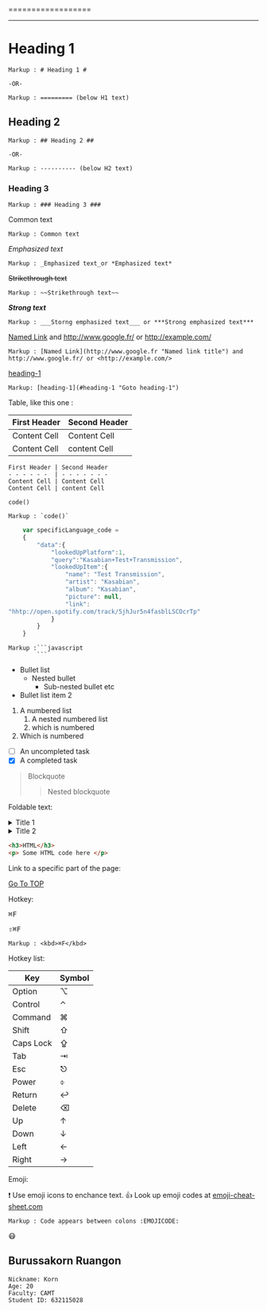 ==================


-------
# Heading 1 #

    Markup : # Heading 1 #

    -OR-

    Markup : ========= (below H1 text)

## Heading 2 ##

    Markup : ## Heading 2 ##

    -OR-

    Markup : ---------- (below H2 text)

### Heading 3 ###

    Markup : ### Heading 3 ###

Common text

    Markup : Common text

_Emphasized text_

    Markup : _Emphasized text_or *Emphasized text*

~~Strikethrough text~~

    Markup : ~~Strikethrough text~~

___Strong text___

    Markup : ___Storng emphasized text___ or ***Strong emphasized text***

[Named Link](http://www.google.fr/ "Named link title") and http://www.google.fr/ or <http://example.com/>

    Markup : [Named Link](http://www.google.fr "Named link title") and http://www.google.fr/ or <http://example.com/>

[heading-1](#heading-1 "goto heading-1")

    Markup: [heading-1](#heading-1 "Goto heading-1")

Table, like this one :

First Header | Second Header
------------ | ------------
Content Cell | Content Cell
Content Cell | content Cell

```
First Header | Second Header
- - - - - -  | - - - - - - - 
Content Cell | Content Cell
Content Cell | content Cell
```


`code()`

    Markup : `code()`

```javascript
    var specificLanguage_code =
    {
        "data":{
            "lookedUpPlatform":1,
            "query":"Kasabian+Test+Transmission",
            "lookedUpItem":{
                "name": "Test Transmission",
                "artist": "Kasabian",
                "album": "Kasabian",
                "picture": null,
                "link":
"hhtp://open.spotify.com/track/5jhJur5n4fasblLSCOcrTp"
            }
        }
    }
```

    Markup :```javascript
            ```

* Bullet list
    * Nested bullet
        * Sub-nested bullet etc
* Bullet list item 2
1. A numbered list
    1. A nested numbered list
    2. which is numbered
2. Which is numbered


-[ ] An uncompleted task
-[x] A completed task

> Blockquote
>> Nested blockquote


Foldable text:

<details>
    <summary>Title 1</summary>
    <p>Content 1 Content 1 Content 1 Content 1 Content 1</p>
</details>
<details>
    <summary>Title 2</summary>
    <p>Content 2 Content 2 Content 2 Content 2 Content 2</p>
</details>

```html
<h3>HTML</h3>
<p> Some HTML code here </p>
```


Link to a specific part of the page:

[Go To TOP](#TOP)

Hotkey:

<kbd>⌘F</kbd>

<kbd>⇧⌘F</kbd>

    Markup : <kbd>⌘F</kbd>

Hotkey list:

| Key | Symbol |
| --- | --- |
| Option | ⌥ |
| Control | ⌃ |
| Command | ⌘ |
| Shift | ⇧ |
| Caps Lock | ⇪ |
| Tab | ⇥ |
| Esc | ⎋ |
| Power | ⌽ |
| Return | ↩ |
| Delete | ⌫ |
| Up | ↑ |
| Down | ↓ |
| Left | ← |
| Right | → |

Emoji:

:exclamation: Use emoji icons to enchance text. :+1: Look up emoji codes at [emoji-cheat-sheet.com](http://emoji-cheat-sheet.com/)

    Markup : Code appears between colons :EMOJICODE:

:mask:

## Burussakorn Ruangon ##
    Nickname: Korn
    Age: 20
    Faculty: CAMT
    Student ID: 632115028